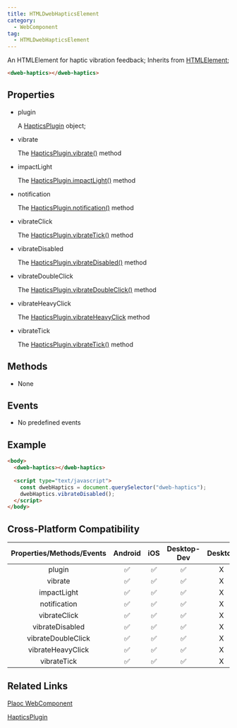 ```yaml
---
title: HTMLDwebHapticsElement
category:
  - WebComponent
tag:
  - HTMLDwebHapticsElement
---
```


An HTMLElement for haptic vibration feedback;
Inherits from [HTMLElement](https://developer.mozilla.org/en-US/docs/Web/API/HTMLElement);


```html
<dweb-haptics></dweb-haptics>
```

## Properties

  - plugin

    A [HapticsPlugin](../../plugin/haptics/index.md) object;

  - vibrate

    The [HapticsPlugin.vibrate()](../../plugin/haptics/vibrate.md) method

  - impactLight

    The [HapticsPlugin.impactLight()](../../plugin/haptics/impact-light.md) method

  - notification

    The [HapticsPlugin.notification()](../../plugin/haptics/notification.md) method

  - vibrateClick

    The [HapticsPlugin.vibrateTick()](../../plugin/haptics/vibrate-click.md) method

  - vibrateDisabled

    The [HapticsPlugin.vibrateDisabled()](../../plugin/haptics/vibrate-disabled.md) method

  - vibrateDoubleClick

    The [HapticsPlugin.vibrateDoubleClick()](../../plugin/haptics/vibrate-double-click.md) method

  - vibrateHeavyClick

    The [HapticsPlugin.vibrateHeavyClick](../../plugin/haptics/vibrate-heavy-click.md) method

  - vibrateTick

    The [HapticsPlugin.vibrateTick()](../../plugin/haptics/vibrate-tick.md) method


## Methods

  - None

## Events

  - No predefined events

## Example

```html
<body>
  <dweb-haptics></dweb-haptics>
  
  <script type="text/javascript">
    const dwebHaptics = document.querySelector("dweb-haptics");
    dwebHaptics.vibrateDisabled();
  </script>
</body>
```


## Cross-Platform Compatibility

| Properties/Methods/Events | Android | iOS | Desktop-Dev | Desktop |
|:------------------:|:-------:|:---:|:-----------:|:-------:|  
| plugin             | ✅      | ✅   | ✅           | X       |
| vibrate            | ✅      | ✅   | ✅           | X       |
| impactLight        | ✅      | ✅   | ✅           | X       |
| notification       | ✅      | ✅   | ✅           | X       |
| vibrateClick       | ✅      | ✅   | ✅           | X       |
| vibrateDisabled    | ✅      | ✅   | ✅           | X       |
| vibrateDoubleClick | ✅      | ✅   | ✅           | X       |  
| vibrateHeavyClick  | ✅      | ✅   | ✅           | X       |
| vibrateTick        | ✅      | ✅   | ✅           | X       |

## Related Links

 [Plaoc WebComponent](../index.md)

[HapticsPlugin](../../plugin/haptics/index.md)